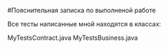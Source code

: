 #Пояснительная записка по выполненой работе

Все тесты написанные мной находятся в классах:

MyTestsContract.java
MyTestsBusiness.java
